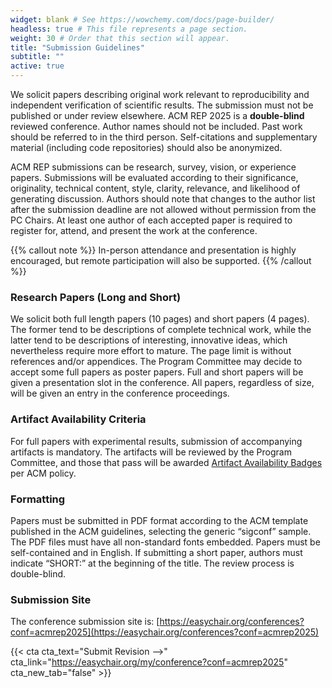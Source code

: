 ```yaml
---
widget: blank # See https://wowchemy.com/docs/page-builder/
headless: true # This file represents a page section.
weight: 30 # Order that this section will appear.
title: "Submission Guidelines"
subtitle: ""
active: true
---
```

We solicit papers describing original work relevant to reproducibility and independent verification of scientific results. The submission must not be published or under review elsewhere. ACM REP 2025 is a **double-blind** reviewed conference. Author names should not be included. Past work should be referred to in the third person. Self-citations and supplementary material (including code repositories) should also be anonymized.

ACM REP submissions can be research, survey, vision, or experience papers. Submissions will be evaluated according to their significance, originality, technical content, style, clarity, relevance, and likelihood of generating discussion. Authors should note that changes to the author list after the submission deadline are not allowed without permission from the PC Chairs. At least one author of each accepted paper is required to register for, attend, and present the work at the conference. 

{{% callout note %}}
In-person attendance and presentation is highly encouraged, but remote participation will also be supported.
{{% /callout %}}

### Research Papers (Long and Short)

We solicit both full length papers (10 pages) and short papers (4 pages). The former tend to be descriptions of complete technical work, while the latter tend to be descriptions of interesting, innovative ideas, which nevertheless require more effort to mature. The page limit is without references and/or appendices. The Program Committee may decide to accept some full papers as poster papers. Full and short papers will be given a presentation slot in the conference. All papers, regardless of size, will be given an entry in the conference proceedings.

### Artifact Availability Criteria

For full papers with experimental results, submission of accompanying artifacts is mandatory. The artifacts will be reviewed by the Program Committee, and those that pass will be awarded [Artifact Availability Badges](https://www.acm.org/publications/policies/artifact-review-and-badging-current) per ACM policy.

### Formatting 

Papers must be submitted in PDF format according to the ACM template published in the ACM guidelines, selecting the generic “sigconf” sample. The PDF files must have all non-standard fonts embedded. Papers must be self-contained and in English. If submitting a short paper, authors must indicate “SHORT:” at the beginning of the title. The review process is double-blind. 

### Submission Site

The conference submission site is: [https://easychair.org/conferences?conf=acmrep2025](https://easychair.org/conferences?conf=acmrep2025)

{{< cta cta_text="Submit Revision -->" cta_link="https://easychair.org/my/conference?conf=acmrep2025" cta_new_tab="false" >}}

